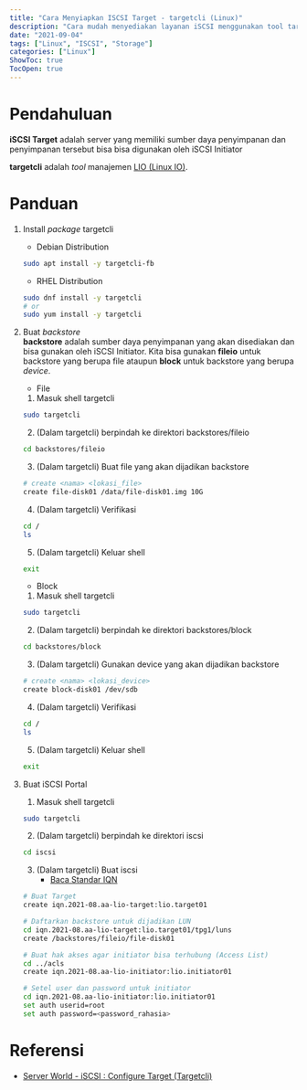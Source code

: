 ```yaml
---
title: "Cara Menyiapkan ISCSI Target - targetcli (Linux)"
description: "Cara mudah menyediakan layanan iSCSI menggunakan tool targetcli"
date: "2021-09-04"
tags: ["Linux", "ISCSI", "Storage"]
categories: ["Linux"]
ShowToc: true
TocOpen: true
---
```


# Pendahuluan
**iSCSI Target** adalah server yang memiliki sumber daya penyimpanan dan penyimpanan tersebut bisa bisa digunakan oleh iSCSI Initiator

**targetcli** adalah _tool_ manajemen [LIO (Linux IO)](http://linux-iscsi.org/wiki/LIO). 

# Panduan
1. Install _package_ targetcli
    - Debian Distribution
    ```bash
    sudo apt install -y targetcli-fb
    ```

    - RHEL Distribution
    ```bash
    sudo dnf install -y targetcli
    # or
    sudo yum install -y targetcli
    ```

2. Buat _backstore_  
**backstore** adalah sumber daya penyimpanan yang akan disediakan dan bisa gunakan oleh iSCSI Initiator. Kita bisa gunakan **fileio** untuk backstore yang berupa file ataupun **block** untuk backstore yang berupa _device_.
   - File
   1. Masuk shell targetcli
   ```bash
   sudo targetcli
   ``` 

   2. (Dalam targetcli) berpindah ke direktori backstores/fileio
   ```bash
   cd backstores/fileio
   ```

   3. (Dalam targetcli) Buat file yang akan dijadikan backstore
   ```bash
   # create <nama> <lokasi_file>
   create file-disk01 /data/file-disk01.img 10G
   ```

   4. (Dalam targetcli) Verifikasi
   ```bash
   cd /
   ls
   ```

   5. (Dalam targetcli) Keluar shell
   ```bash
   exit
   ```

   - Block
   1. Masuk shell targetcli
   ```bash
   sudo targetcli
   ``` 

   2. (Dalam targetcli) berpindah ke direktori backstores/block
   ```bash
   cd backstores/block
   ```

   3. (Dalam targetcli) Gunakan device yang akan dijadikan backstore
   ```bash
   # create <nama> <lokasi_device>
   create block-disk01 /dev/sdb
   ```

   4. (Dalam targetcli) Verifikasi
   ```bash
   cd /
   ls
   ```

   5. (Dalam targetcli) Keluar shell
   ```bash
   exit
   ```

3. Buat iSCSI Portal
   1. Masuk shell targetcli
   ```bash
   sudo targetcli
   ``` 

   2. (Dalam targetcli) berpindah ke direktori iscsi
   ```bash
   cd iscsi
   ```

   3. (Dalam targetcli) Buat iscsi
       - [Baca Standar IQN](https://datatracker.ietf.org/doc/html/rfc3720#section-3.2.6.3.1)
   ```bash
   # Buat Target
   create iqn.2021-08.aa-lio-target:lio.target01

   # Daftarkan backstore untuk dijadikan LUN
   cd iqn.2021-08.aa-lio-target:lio.target01/tpg1/luns
   create /backstores/fileio/file-disk01

   # Buat hak akses agar initiator bisa terhubung (Access List)
   cd ../acls
   create iqn.2021-08.aa-lio-initiator:lio.initiator01

   # Setel user dan password untuk initiator
   cd iqn.2021-08.aa-lio-initiator:lio.initiator01
   set auth userid=root
   set auth password=<password_rahasia>
   ```

# Referensi
- [Server World - iSCSI : Configure Target (Targetcli)](https://www.server-world.info/en/note?os=Debian_11&p=iscsi&f=1)
